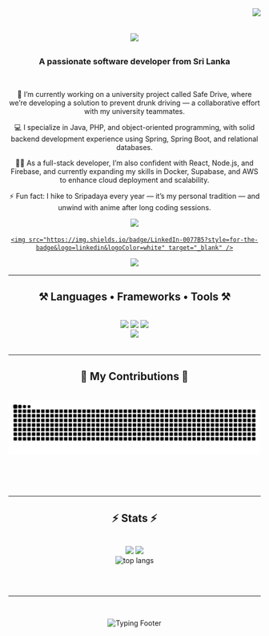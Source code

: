 <img align="right" src="https://visitor-badge.laobi.icu/badge?page_id=banuka2001.banuka2001" />

<h1 align="center">
    <img src="https://readme-typing-svg.herokuapp.com/?font=Righteous&size=35&center=true&vCenter=true&width=500&height=70&duration=4000&lines=Hi+There!+👋;+I'm+Banuka+Dilshan!;" />
</h1>

<h3 align="center">A passionate software developer from Sri Lanka </h3>

<br/>

<div align="center">
 
🚗 I’m currently working on a university project called Safe Drive, where we’re developing a solution to prevent drunk driving — a collaborative effort with my university teammates.

💻 I specialize in Java, PHP, and object-oriented programming, with solid backend development experience using Spring, Spring Boot, and relational databases.

🧑‍💻 As a full-stack developer, I’m also confident with React, Node.js, and Firebase, and currently expanding my skills in Docker, Supabase, and AWS to enhance cloud deployment and scalability.

⚡ Fun fact: I hike to Sripadaya every year — it’s my personal tradition — and unwind with anime after long coding sessions.

 </div>
 
<div align="center"> 
  <a href="mailto:padbdilshan@gmail.com">
    <img src="https://img.shields.io/badge/Gmail-333333?style=for-the-badge&logo=gmail&logoColor=red" />
  </a>
  <a href="https://www.linkedin.com/in/banuka-dilshan-b41331140/" target="_blank">

    <img src="https://img.shields.io/badge/LinkedIn-0077B5?style=for-the-badge&logo=linkedin&logoColor=white" target="_blank" />
  </a>
  <a href="https://banuka2001.github.io/" target="_blank">
     <img src="https://img.shields.io/badge/Portfolio-FF5722?style=for-the-badge&logo=todoist&logoColor=white" target="_blank" /> <!-- sqlite, safari, google-chrome are other good icon options -->
  </a>
</div>

 <hr/>
 
<h2 align="center">⚒️ Languages • Frameworks • Tools ⚒️</h2>
<br/>
<div align="center">
    <img src="https://skillicons.dev/icons?i=java,php,javascript,typescript,html,css,c,python" />
    <img src="https://skillicons.dev/icons?i=spring,react,nodejs,firebase,mysql,postgres,docker,aws" />
    <img src="https://skillicons.dev/icons?i=git,github,vscode,figma,tailwind" />
    <br>
 <img src="https://img.shields.io/badge/IDE-IntelliJ%20IDEA-red?style=for-the-badge&logo=intellijidea&logoColor=white" />
</div>


<br/>
<hr/>

<div align="center">
  <h2>🐍 My Contributions 🐍</h2>
  <br>
  <img alt="snake eating my contributions" src="https://raw.githubusercontent.com/banuka2001/banuka2001/output/github-contribution-grid-snake.svg" />
  
  <br/><br/><br/>
</div>

<hr/>

<h2 align="center">⚡ Stats ⚡</h2>
<br>
<div align=center>
<img width=390 src="https://github-readme-stats.vercel.app/api?username=banuka2001&count_private=true&show_icons=true&theme=react&border_radius=10" />
<img width=390 src="https://streak-stats.demolab.com?user=banuka2001&theme=react&border_radius=10" />

  <br/>
  <img width=325 align="center" src="https://github-readme-stats.vercel.app/api/top-langs/?username=salesp07&hide=HTML&langs_count=8&layout=compact&theme=react&border_radius=10&size_weight=0.5&count_weight=0.5&exclude_repo=github-readme-stats" alt="top langs" />
</div>

<br/><br/>

<hr/>

<br/>

<div align="center">
<!-- Typing Animation Footer -->
<p align="center">
  <img src="https://readme-typing-svg.herokuapp.com?font=Fira+Code&weight=500&size=22&pause=1000&center=true&vCenter=true&color=1ABC9C&width=440&height=45&lines=Thank+you+for+visiting!+%F0%9F%9A%80" alt="Typing Footer"/>
</p>


</div>

<br/>
